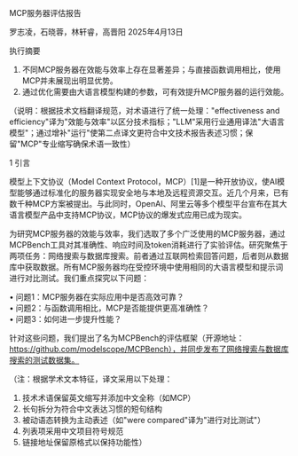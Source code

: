 MCP服务器评估报告




罗志凌，石晓蓉，林轩睿，高晋阳 2025年4月13日

执行摘要  

1. 不同MCP服务器在效能与效率上存在显著差异；与直接函数调用相比，使用MCP并未展现出明显优势。  
2. 通过优化需要由大语言模型构建的参数，可有效提升MCP服务器的运行效能。  

（说明：根据技术文档翻译规范，对术语进行了统一处理："effectiveness and efficiency"译为"效能与效率"以区分技术指标；"LLM"采用行业通用译法"大语言模型"；通过增补"运行"使第二点译文更符合中文技术报告表述习惯；保留"MCP"专业缩写确保术语一致性）

1 引言  

模型上下文协议（Model Context Protocol，MCP）[1]是一种开放协议，使AI模型能够通过标准化的服务器实现安全地与本地及远程资源交互。近几个月来，已有数千种MCP方案被提出。与此同时，OpenAI、阿里云等多个模型平台宣布在其大语言模型产品中支持MCP协议，MCP协议的爆发式应用已成为现实。  

为研究MCP服务器的效能与效率，我们选取了多个广泛使用的MCP服务器，通过MCPBench工具对其准确性、响应时间及token消耗进行了实验评估。研究聚焦于两项任务：网络搜索与数据库搜索。前者通过互联网检索回答问题，后者则从数据库中获取数据。所有MCP服务器均在受控环境中使用相同的大语言模型和提示词进行对比测试。我们重点探究以下问题：  

• 问题1：MCP服务器在实际应用中是否高效可靠？  
• 问题2：与函数调用相比，MCP是否能提供更高准确性？  
• 问题3：如何进一步提升性能？  

针对这些问题，我们提出了名为MCPBench的评估框架（开源地址：https://github.com/modelscope/MCPBench），并同步发布了网络搜索与数据库搜索的测试数据集。  

（注：根据学术文本特征，译文采用以下处理：  
1. 技术术语保留英文缩写并添加中文全称（如MCP）  
2. 长句拆分为符合中文表达习惯的短句结构  
3. 被动语态转换为主动表述（如"were compared"译为"进行对比测试"）  
4. 列表项采用中文项目符号规范  
5. 链接地址保留原格式以保持功能性）